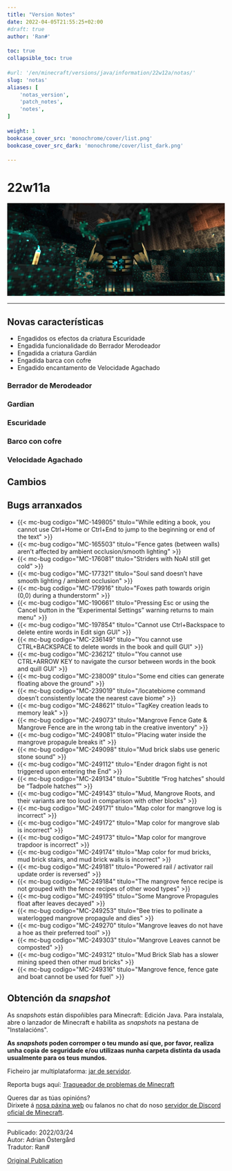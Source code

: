 ```yaml
---
title: "Version Notes"
date: 2022-04-05T21:55:25+02:00
#draft: true
author: 'Ran#'

toc: true
collapsible_toc: true

#url: '/en/minecraft/versions/java/information/22w12a/notas/'
slug: 'notas'
aliases: [
    'notas_version',
    'patch_notes',
    'notes',
]

weight: 1
bookcase_cover_src: 'monochrome/cover/list.png'
bookcase_cover_src_dark: 'monochrome/cover/list_dark.png'

---
```


# 22w11a

<img src="/fotos_content/mobs/warden/warden1.jpg" />

---


## Novas características

- Engadidos os efectos da criatura Escuridade
- Engadida funcionalidade do Berrador Merodeador
- Engadida a criatura Gardián
- Engadida barca con cofre
- Engadido encantamento de Velocidade Agachado

### Berrador de Merodeador


### Gardian


### Escuridade


### Barco con cofre


### Velocidade Agachado


## Cambios


## Bugs arranxados

- {{< mc-bug codigo="MC-149805" titulo="While editing a book, you cannot use Ctrl+Home or Ctrl+End to jump to the beginning or end of the text" >}}
- {{< mc-bug codigo="MC-165503" titulo="Fence gates (between walls) aren’t affected by ambient occlusion/smooth lighting" >}}
- {{< mc-bug codigo="MC-176081" titulo="Striders with NoAI still get cold" >}}
- {{< mc-bug codigo="MC-177321" titulo="Soul sand doesn’t have smooth lighting / ambient occlusion" >}}
- {{< mc-bug codigo="MC-179916" titulo="Foxes path towards origin (0,0) during a thunderstorm" >}}
- {{< mc-bug codigo="MC-190661" titulo="Pressing Esc or using the Cancel button in the “Experimental Settings” warning returns to main menu" >}}
- {{< mc-bug codigo="MC-197854" titulo="Cannot use Ctrl+Backspace to delete entire words in Edit sign GUI" >}}
- {{< mc-bug codigo="MC-236149" titulo="You cannot use CTRL+BACKSPACE to delete words in the book and quill GUI" >}}
- {{< mc-bug codigo="MC-236212" titulo="You cannot use CTRL+ARROW KEY to navigate the cursor between words in the book and quill GUI" >}}
- {{< mc-bug codigo="MC-238009" titulo="Some end cities can generate floating above the ground" >}}
- {{< mc-bug codigo="MC-239019" titulo="/locatebiome command doesn’t consistently locate the nearest cave biome" >}}
- {{< mc-bug codigo="MC-248621" titulo="TagKey creation leads to memory leak" >}}
- {{< mc-bug codigo="MC-249073" titulo="Mangrove Fence Gate & Mangrove Fence are in the wrong tab in the creative inventory" >}}
- {{< mc-bug codigo="MC-249081" titulo="Placing water inside the mangrove propagule breaks it" >}}
- {{< mc-bug codigo="MC-249098" titulo="Mud brick slabs use generic stone sound" >}}
- {{< mc-bug codigo="MC-249112" titulo="Ender dragon fight is not triggered upon entering the End" >}}
- {{< mc-bug codigo="MC-249134" titulo="Subtitle “Frog hatches” should be “Tadpole hatches”" >}}
- {{< mc-bug codigo="MC-249143" titulo="Mud, Mangrove Roots, and their variants are too loud in comparison with other blocks" >}}
- {{< mc-bug codigo="MC-249171" titulo="Map color for mangrove log is incorrect" >}}
- {{< mc-bug codigo="MC-249172" titulo="Map color for mangrove slab is incorrect" >}}
- {{< mc-bug codigo="MC-249173" titulo="Map color for mangrove trapdoor is incorrect" >}}
- {{< mc-bug codigo="MC-249174" titulo="Map color for mud bricks, mud brick stairs, and mud brick walls is incorrect" >}}
- {{< mc-bug codigo="MC-249181" titulo="Powered rail / activator rail update order is reversed" >}}
- {{< mc-bug codigo="MC-249184" titulo="The mangrove fence recipe is not grouped with the fence recipes of other wood types" >}}
- {{< mc-bug codigo="MC-249195" titulo="Some Mangrove Propagules float after leaves decayed" >}}
- {{< mc-bug codigo="MC-249253" titulo="Bee tries to pollinate a waterlogged mangrove propagule and dies" >}}
- {{< mc-bug codigo="MC-249270" titulo="Mangrove leaves do not have a hoe as their preferred tool" >}}
- {{< mc-bug codigo="MC-249303" titulo="Mangrove Leaves cannot be composted" >}}
- {{< mc-bug codigo="MC-249312" titulo="Mud Brick Slab has a slower mining speed then other mud bricks" >}}
- {{< mc-bug codigo="MC-249316" titulo="Mangrove fence, fence gate and boat cannot be used for fuel" >}}

## Obtención da *snapshot*

As *snapshots* están dispoñibles para Minecraft: Edición Java.
Para instalala, abre o lanzador de Minecraft e habilita as *snapshots* na pestana de "Instalacións".

**As *snapshots* poden corromper o teu mundo así que, por favor, realiza unha copia de seguridade e/ou utilizaas nunha carpeta distinta da usada usualmente para os teus mundos.**

Ficheiro jar multiplataforma:
[jar de servidor](https://launcher.mojang.com/v1/objects/f238cf129a0848effe5037d8aaefe3f1f350b689/server.jar).

Reporta bugs aquí: [Traqueador de problemas de Minecraft](https://bugs.mojang.com/projects/MC/issues)

Queres dar as túas opinións?\
Dirixete á [nosa páxina web](https://aka.ms/JavaSnapshotFeedback?ref=minecraftnet) ou falanos no chat do noso [servidor de Discord oficial de Minecraft](https://discordapp.com/invite/minecraft).

---

Publicado: 2022/03/24\
Autor: Adrian Östergård\
Tradutor: Ran#

[Original Publication](https://www.minecraft.net/en-us/article/minecraft-snapshot-22w12a)
